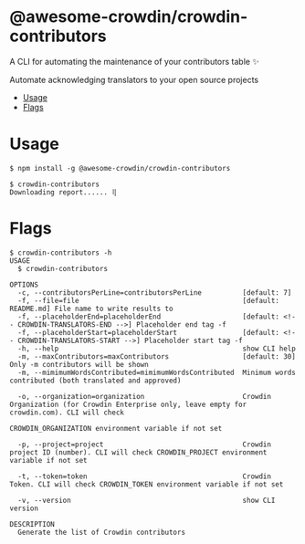 @awesome-crowdin/crowdin-contributors
========================

A CLI for automating the maintenance of your contributors table ✨

Automate acknowledging translators to your open source projects

<!-- toc -->
* [Usage](#usage)
* [Flags](#flags)
<!-- tocstop -->
# Usage
<!-- usage -->
```sh-session
$ npm install -g @awesome-crowdin/crowdin-contributors

$ crowdin-contributors
Downloading report...... ⢿

```
<!-- usagestop -->
# Flags
```
$ crowdin-contributors -h
USAGE
  $ crowdin-contributors

OPTIONS
  -c, --contributorsPerLine=contributorsPerLine          [default: 7]
  -f, --file=file                                        [default: README.md] File name to write results to
  -f, --placeholderEnd=placeholderEnd                    [default: <!-- CROWDIN-TRANSLATORS-END -->] Placeholder end tag -f
  -f, --placeholderStart=placeholderStart                [default: <!-- CROWDIN-TRANSLATORS-START -->] Placeholder start tag -f
  -h, --help                                             show CLI help
  -m, --maxContributors=maxContributors                  [default: 30] Only -m contributors will be shown
  -m, --mimimumWordsContributed=mimimumWordsContributed  Minimum words contributed (both translated and approved)

  -o, --organization=organization                        Crowdin Organization (for Crowdin Enterprise only, leave empty for crowdin.com). CLI will check 
                                                         CROWDIN_ORGANIZATION environment variable if not set

  -p, --project=project                                  Crowdin project ID (number). CLI will check CROWDIN_PROJECT environment variable if not set

  -t, --token=token                                      Crowdin Token. CLI will check CROWDIN_TOKEN environment variable if not set

  -v, --version                                          show CLI version

DESCRIPTION
  Generate the list of Crowdin contributors
```
<!-- flags -->

<!-- commandsstop -->

